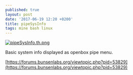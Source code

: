 ```yaml
---
published: true
layout: post
date: '2017-06-19 12:20 +0200'
title: pipeSysInfo
tags: mine bash linux
---
```

[![pipeSysInfo.th.png](//cdn.scrot.moe/images/2017/06/18/pipeSysInfo.th.png)](//cdn.scrot.moe/images/2017/06/18/pipeSysInfo.png)

Basic system info displayed as openbox pipe menu.

[https://forums.bunsenlabs.org/viewtopic.php?pid=53829](https://forums.bunsenlabs.org/viewtopic.php?pid=53829)

